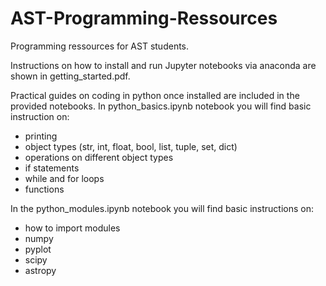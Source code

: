 # AST-Programming-Ressources

Programming ressources for AST students.

Instructions on how to install and run Jupyter notebooks via anaconda are shown in getting_started.pdf.

Practical guides on coding in python once installed are included in the provided notebooks. 
In python_basics.ipynb notebook you will find basic instruction on:
  * printing
  * object types (str, int, float, bool, list, tuple, set, dict)
  * operations on different object types
  * if statements
  * while and for loops
  * functions
  
In the python_modules.ipynb notebook you will find basic instructions on:
  * how to import modules
  * numpy
  * pyplot
  * scipy
  * astropy
  
